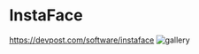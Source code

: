 # InstaFace

https://devpost.com/software/instaface
![gallery](https://user-images.githubusercontent.com/8631008/45700692-33b89700-bb3b-11e8-97a6-8ae6456280c2.jpg)
